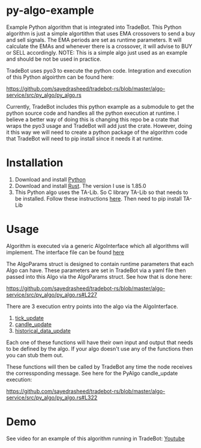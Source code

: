 # py-algo-example
Example Python algorithm that is integrated into TradeBot. This Python algorithm is just a simple algortithm that uses EMA crossovers to send a buy and sell signals. The EMA periods are set as runtime parameters. It will calculate the EMAs and whenever there is a crossover, it will advise to BUY or SELL accordingly. NOTE: This is a simple algo just used as an example and should be not be used in practice. 

TradeBot uses pyo3 to execute the python code. Integration and execution of this Python algoirthm can be found here:

https://github.com/sayedrasheed/tradebot-rs/blob/master/algo-service/src/py_algo/py_algo.rs

Currently, TradeBot includes this python example as a submodule to get the python source code and handles all the python execution at runtime. I believe a better way of doing this is changing this repo be a crate that wraps the pyo3 usage and TradeBot will add just the crate. However, doing it this way we will need to create a python package of the algorithm code that TradeBot will need to pip install since it needs it at runtime.

# Installation
1. Download and install [Python]([https://cmake.org/download/](https://www.python.org/downloads/))
2. Download and install [Rust](https://www.rust-lang.org/tools/install). The version I use is 1.85.0
3. This Python algo uses the TA-Lib. So C library TA-Lib so that needs to be installed. Follow these instructions [here](https://ta-lib.org/install/). Then need to pip install TA-Lib

# Usage
Algorithm is executed via a generic AlgoInterface which all algorithms will implement. The interface file can be found [here](https://github.com/sayedrasheed/py-algo-example/blob/master/algo_interface.py)

The AlgoParams struct is designed to contain runtime parameters that each Algo can have. These parameters are set in TradeBot via a yaml file then passed into this Algo via the AlgoParams struct. See how that is done here:

https://github.com/sayedrasheed/tradebot-rs/blob/master/algo-service/src/py_algo/py_algo.rs#L227

There are 3 execution entry points into the algo via the AlgoInterface.
1. [tick_update](https://github.com/sayedrasheed/py-algo-example/blob/master/algo_interface.py#L62)
2. [candle_update](https://github.com/sayedrasheed/py-algo-example/blob/master/algo_interface.py#L66)
3. [historical_data_update](https://github.com/sayedrasheed/py-algo-example/blob/master/algo_interface.py#L77)

Each one of these functions will have their own input and output that needs to be defined by the algo. If your algo doesn't use any of the functions then you can stub them out.

These functions will then be called by TradeBot any time the node receives the corressponding message. See here for the PyAlgo candle_update execution:

https://github.com/sayedrasheed/tradebot-rs/blob/master/algo-service/src/py_algo/py_algo.rs#L322

# Demo
See video for an example of this algorithm running in TradeBot:
[Youtube](https://www.youtube.com/shorts/MzAcaJlIPCU)
